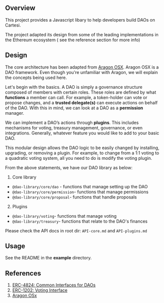 ## Overview 
This project provides a Javascript libary to help developers build DAOs on Cartesi. 

The project adapted its design from some of the leading implementations in the Ethereum ecosystem ( see the reference section for more info)

## Design
The core architecture has been adapted from [Aragon OSX](https://github.com/aragon/osx/tree/develop/packages/contracts/src). Aragon OSX is a DAO framework. Even though you're unfamiliar with Aragon, we will explain the concepts being used here.

Let's begin with the basics. A DAO is simply a governance structure composed of members with certain roles. These roles are defined by what **functions** a member can call. For example, a token-holder can vote or propose changes, and a **trusted delegate(s)** can execute actions on behalf of the DAO. With this in mind, we can look at a DAO as a **permission** manager. 

We can implement a DAO’s actions through **plugins**. This includes mechanisms for voting, treasury management, governance, or even integrations. Generally, whatever feature you would like to add to your basic DAO.

This modular design allows the DAO logic to be easily changed by installing, upgrading, or removing a plugin. For example, to change from a 1:1 voting to a quadratic voting system, all you need to do is modify the voting plugin. 

From the above statements, we have our DAO library as below:

1. Core library
- `@dao-library/core/dao` - functions that manage setting up the DAO 
- `@dao-library/core/permission`- functions that manage permissions
- `@dao-library/core/proposal`- functions that handle proposals

2. Plugins

- `@dao-library/voting`- functions that manage voting
- `@dao-library/treasury`- functions that relate to the DAO's finances

Please check the API docs in root dir: `API-core.md` and `API-plugins.md`

## Usage

See the README in the **example** directory.

## References

1. [ERC-4824: Common Interfaces for DAOs](https://eips.ethereum.org/EIPS/eip-4824#membersuri)
2. [ERC-1202: Voting Interface](https://eips.ethereum.org/EIPS/eip-1202)
3. [Aragon OSx](https://github.com/aragon/osx/tree/develop/packages/contracts/src)
